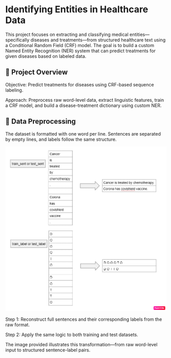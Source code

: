 # Identifying Entities in Healthcare Data

This project focuses on extracting and classifying medical entities—specifically diseases and treatments—from structured healthcare text using a Conditional Random Field (CRF) model. The goal is to build a custom Named Entity Recognition (NER) system that can predict treatments for given diseases based on labeled data.

## 📂 Project Overview
Objective: Predict treatments for diseases using CRF-based sequence labeling.

Approach: Preprocess raw word-level data, extract linguistic features, train a CRF model, and build a disease-treatment dictionary using custom NER.

## 🧹 Data Preprocessing
The dataset is formatted with one word per line. Sentences are separated by empty lines, and labels follow the same structure.

![Dataset format](images/treatment.png)

Step 1: Reconstruct full sentences and their corresponding labels from the raw format.

Step 2: Apply the same logic to both training and test datasets.

The image provided illustrates this transformation—from raw word-level input to structured sentence-label pairs.